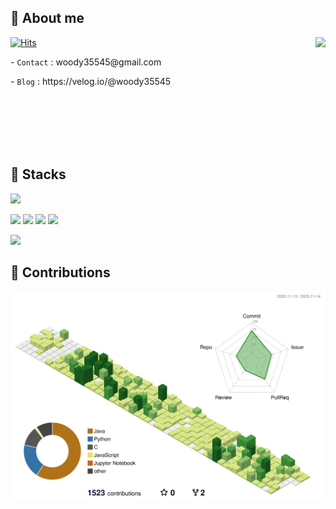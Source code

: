 ## 📌 About me

[![Hits](https://hits.seeyoufarm.com/api/count/incr/badge.svg?url=https%3A%2F%2Fgithub.com%2Fwoody35545%2Fhit-counter&count_bg=%2379C83D&title_bg=%23555555&icon=&icon_color=%23E7E7E7&title=hits&edge_flat=false)](https://hits.seeyoufarm.com)
<img align = 'right' src="http://mazassumnida.wtf/api/v2/generate_badge?boj=woody35545"></img>  

<!--
[![Typing SVG](https://readme-typing-svg.demolab.com?font=Anonymous+Pro&weight=300&size=18&duration=1000&color=000000&background=FFFFFF&vCenter=true&multiline=true&width=435&height=115&lines=.%2Finfo+;%E2%94%94%E2%94%80%3E+name%3A+woody;%E2%94%94%E2%94%80%3E+contact%3A+woody35545%40gmail.com;%E2%94%94%E2%94%80%3E+blog%3A+velog.io%2F%40woody35545)](https://git.io/typing-svg)
-->

<!--
<p align="left">- 👋 Hi, I’m Woody. </p>  
-->
<p align="left">- <code>Contact</code> : woody35545@gmail.com  </p>  
<p align="left">- <code>Blog</code> : https://velog.io/@woody35545 </p>  

<br><br><br><br><br>   

## 📌 Stacks
<img src="https://img.shields.io/badge/JAVA-007396?style=for-the-badge&logo=java&logoColor=white"> 

<img src="https://img.shields.io/badge/Spring-6DB33F?style=for-the-badge&logo=Spring&logoColor=white"> <img src="https://img.shields.io/badge/Spring Boot-6DB33F?style=for-the-badge&logo=Spring Boot&logoColor=yellow"> <img src="https://img.shields.io/badge/Spring Security-6DB33F?style=for-the-badge&logo=Spring Security&logoColor=white"> <img src="https://img.shields.io/badge/Spring Data JPA-6DB33F?style=for-the-badge&logo=Spring JPA&logoColor=white">

<img src="https://img.shields.io/badge/MySQL-4479A1?style=for-the-badge&logo=MySQL&logoColor=white">
<br>  

<!--
## Languages

<img align = 'right' src="https://github-readme-stats.vercel.app/api/top-langs/?username=woody35545&layout=compact&theme=tokyonight"></img>  
<p align="left">- 👀 Laguages: C, Java, Python.. </p>
<br><br><br><br><br>
-->

<!--
## About github works

<img align = 'right' src="https://github-readme-stats.vercel.app/api?username=woody35545&show_icons=true&theme=vision-friendly-dark"></img>  
<br>  
<br>  
<br>  
<br>    

## Just for fun
<a href="https://opgc.me/#/users/woody35545" target="_blank"><img align = 'right' src="https://api.opgc.me/githubs/users/woody35545/tag/?border=normal" /></a>  
-->  
<!--
## Just for fun

[![Solved.ac
프로필](http://mazassumnida.wtf/api/v2/generate_badge?boj=woody35545)](https://solved.ac/woody35545)
<br><br><br><br><br>
-->


## 📌 Contributions

![](./profile-3d-contrib/profile-green-animate.svg)


